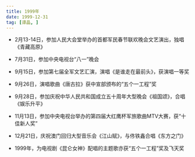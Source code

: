 ```yaml
---
title: 1999年
date: 1999-12-31
tag: [谭晶, ]
---
```


- 2月13-14日，参加人民大会堂举办的首都军民春节联欢晚会文艺演出，独唱《青藏高原》

- 7月31日，参加中央电视台“八一”晚会

- 9月15日，参加第七届全军文艺汇演，演唱《是谁走在最前头》，获演唱一等奖

- 9月26日，演唱歌曲《唐古拉》获中宣部颁布的“五个一工程”奖

<!-- more -->

- 9月28日，参加庆祝中华人民共和国成立五十周年大型晚会《祖国颂》，合唱《娱乐升平》

- 11月13日，参加中央电视台举办的第四届大红鹰杯军旅歌曲MTV大赛，获“十佳新人奖”

- 12月21日，庆祝澳门回归大型音乐会《江山赋》，与佟铁鑫合唱《东方之门》

- 1999年，为电视剧《昆仑女神》配唱的主题歌亦获“五个一工程”奖及飞天奖


